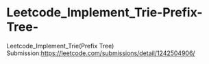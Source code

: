 # Leetcode_Implement_Trie-Prefix-Tree-
Leetcode_Implement_Trie(Prefix Tree)
Submission:https://leetcode.com/submissions/detail/1242504906/
